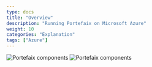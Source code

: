 ```yaml
---
type: docs
title: "Overview"
description: "Running Portefaix on Microsoft Azure"
weight: 10
categories: "Explanation"
tags: ["Azure"]
---
```


<img src="/img/azure/portefaix-azure-infra.svg" alt="Portefaix components" class="mt-3 mb-3 rounded">


<img src="/img/azure/portefaix-azure.svg" alt="Portefaix components" class="mt-3 mb-3 rounded">
